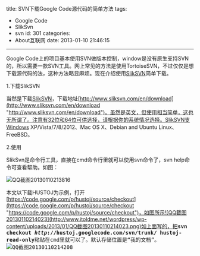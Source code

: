 title: SVN下载Google Code源代码的简单方法
tags:
  - Google Code
  - SlikSvn
  - svn
id: 301
categories:
  - About互联网
date: 2013-01-10 21:46:15
---

Google Code上的项目基本使用SVN做版本控制，window是没有原生支持SVN的，所以需要一款SVN工具。网上常见的方法是使用TortoiseSVN，不过仅仅是想下载源代码的法，这种方法略显麻烦。现在介绍使用[SlikSVN](http://www.sliksvn.com/en/download)简单下载。

1.下载SlikSVN

当然是下载[SlikSVN](http://www.sliksvn.com/en/download)，下载地址[http://www.sliksvn.com/en/download](http://www.sliksvn.com/en/download "http://www.sliksvn.com/en/download")。虽然是英文，但使用相当简单，这也无所谓了。注意有32位和64位可供选择，请根据你的系统情况选择。SlikSVN支Windows XP/Vista/7/8/2012、Mac OS X、Debian and Ubuntu Linux、FreeBSD。

2.使用

SIikSvn是命令行工具，直接在cmd命令行里就可以使用svn命令了，svn help命令可查看帮助。如图：

![QQ截图20130110213816](http://www.itoldme.net/wordpress/wp-content/uploads/2013/01/QQ截图20130110213816.png)

本文以下载HUSTOJ为示例，打开[https://code.google.com/p/hustoj/source/checkout](https://code.google.com/p/hustoj/source/checkout "https://code.google.com/p/hustoj/source/checkout")，如图所示![QQ截图20130110214023](http://www.itoldme.net/wordpress/wp-content/uploads/2013/01/QQ截图20130110214023.png)如上面写的，把<tt>**svn checkout _http_://hustoj.googlecode.com/svn/trunk/ hustoj-read-only**粘贴在cmd里就可以了。默认存储位置是“我的文档”。![QQ截图20130110214208](http://www.itoldme.net/wordpress/wp-content/uploads/2013/01/QQ截图20130110214208.png)</tt>

<menu id="userscript-search-by-image" type="context"></menu>